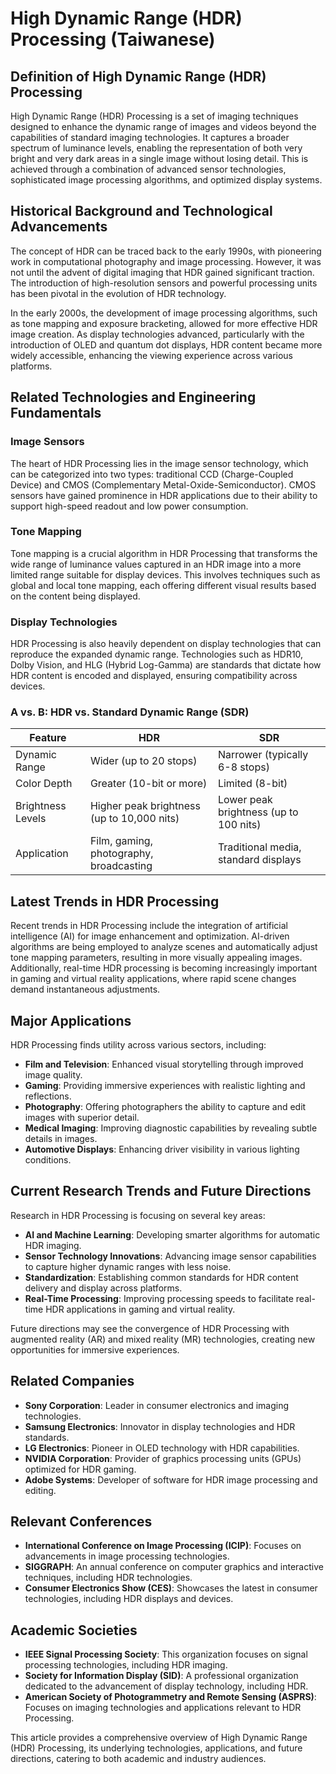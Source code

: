 # High Dynamic Range (HDR) Processing (Taiwanese)

## Definition of High Dynamic Range (HDR) Processing

High Dynamic Range (HDR) Processing is a set of imaging techniques designed to enhance the dynamic range of images and videos beyond the capabilities of standard imaging technologies. It captures a broader spectrum of luminance levels, enabling the representation of both very bright and very dark areas in a single image without losing detail. This is achieved through a combination of advanced sensor technologies, sophisticated image processing algorithms, and optimized display systems.

## Historical Background and Technological Advancements

The concept of HDR can be traced back to the early 1990s, with pioneering work in computational photography and image processing. However, it was not until the advent of digital imaging that HDR gained significant traction. The introduction of high-resolution sensors and powerful processing units has been pivotal in the evolution of HDR technology. 

In the early 2000s, the development of image processing algorithms, such as tone mapping and exposure bracketing, allowed for more effective HDR image creation. As display technologies advanced, particularly with the introduction of OLED and quantum dot displays, HDR content became more widely accessible, enhancing the viewing experience across various platforms.

## Related Technologies and Engineering Fundamentals

### Image Sensors

The heart of HDR Processing lies in the image sensor technology, which can be categorized into two types: traditional CCD (Charge-Coupled Device) and CMOS (Complementary Metal-Oxide-Semiconductor). CMOS sensors have gained prominence in HDR applications due to their ability to support high-speed readout and low power consumption.

### Tone Mapping

Tone mapping is a crucial algorithm in HDR Processing that transforms the wide range of luminance values captured in an HDR image into a more limited range suitable for display devices. This involves techniques such as global and local tone mapping, each offering different visual results based on the content being displayed.

### Display Technologies

HDR Processing is also heavily dependent on display technologies that can reproduce the expanded dynamic range. Technologies such as HDR10, Dolby Vision, and HLG (Hybrid Log-Gamma) are standards that dictate how HDR content is encoded and displayed, ensuring compatibility across devices.

### A vs. B: HDR vs. Standard Dynamic Range (SDR)

| Feature                | HDR                                    | SDR                                     |
|------------------------|----------------------------------------|-----------------------------------------|
| Dynamic Range          | Wider (up to 20 stops)                | Narrower (typically 6-8 stops)         |
| Color Depth            | Greater (10-bit or more)              | Limited (8-bit)                         |
| Brightness Levels      | Higher peak brightness (up to 10,000 nits) | Lower peak brightness (up to 100 nits) |
| Application            | Film, gaming, photography, broadcasting | Traditional media, standard displays    |

## Latest Trends in HDR Processing

Recent trends in HDR Processing include the integration of artificial intelligence (AI) for image enhancement and optimization. AI-driven algorithms are being employed to analyze scenes and automatically adjust tone mapping parameters, resulting in more visually appealing images. Additionally, real-time HDR processing is becoming increasingly important in gaming and virtual reality applications, where rapid scene changes demand instantaneous adjustments.

## Major Applications

HDR Processing finds utility across various sectors, including:

- **Film and Television**: Enhanced visual storytelling through improved image quality.
- **Gaming**: Providing immersive experiences with realistic lighting and reflections.
- **Photography**: Offering photographers the ability to capture and edit images with superior detail.
- **Medical Imaging**: Improving diagnostic capabilities by revealing subtle details in images.
- **Automotive Displays**: Enhancing driver visibility in various lighting conditions.

## Current Research Trends and Future Directions

Research in HDR Processing is focusing on several key areas:

- **AI and Machine Learning**: Developing smarter algorithms for automatic HDR imaging.
- **Sensor Technology Innovations**: Advancing image sensor capabilities to capture higher dynamic ranges with less noise.
- **Standardization**: Establishing common standards for HDR content delivery and display across platforms.
- **Real-Time Processing**: Improving processing speeds to facilitate real-time HDR applications in gaming and virtual reality.

Future directions may see the convergence of HDR Processing with augmented reality (AR) and mixed reality (MR) technologies, creating new opportunities for immersive experiences.

## Related Companies

- **Sony Corporation**: Leader in consumer electronics and imaging technologies.
- **Samsung Electronics**: Innovator in display technologies and HDR standards.
- **LG Electronics**: Pioneer in OLED technology with HDR capabilities.
- **NVIDIA Corporation**: Provider of graphics processing units (GPUs) optimized for HDR gaming.
- **Adobe Systems**: Developer of software for HDR image processing and editing.

## Relevant Conferences

- **International Conference on Image Processing (ICIP)**: Focuses on advancements in image processing technologies.
- **SIGGRAPH**: An annual conference on computer graphics and interactive techniques, including HDR technologies.
- **Consumer Electronics Show (CES)**: Showcases the latest in consumer technologies, including HDR displays and devices.

## Academic Societies

- **IEEE Signal Processing Society**: This organization focuses on signal processing technologies, including HDR imaging.
- **Society for Information Display (SID)**: A professional organization dedicated to the advancement of display technology, including HDR.
- **American Society of Photogrammetry and Remote Sensing (ASPRS)**: Focuses on imaging technologies and applications relevant to HDR Processing.

This article provides a comprehensive overview of High Dynamic Range (HDR) Processing, its underlying technologies, applications, and future directions, catering to both academic and industry audiences.